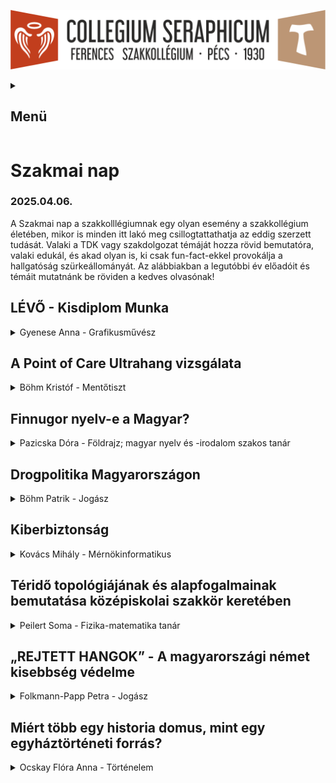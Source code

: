 ![](Arculati_Elemek/Logo/logo-long.png)

<details>
	<summary><h2>Menü</h2></summary>
- [Kezdőlap](/mobile_version.html)
- [Rólunk](/rolunk.html)
- [Programok](/programok.html)
- [Szakmai nap](/SzakmaiNap.html)
- [Felvételi](/Felveteli.html)
- [Galéria](/Galeria.html)
- [Dokumentumok](/dokumentumok.html)
- [DiákBizottság](/DB.html)
- [Felújítások](/felujitasok.html)
</details>

# Szakmai nap

### 2025.04.06.

A Szakmai nap a szakkolllégiumnak egy olyan esemény a szakkollégium életében, mikor is minden itt lakó meg
csillogtattathatja az eddig szerzett tudását. Valaki a TDK vagy szakdolgozat témáját hozza rövid bemutatóra, valaki
edukál, és akad olyan is, ki csak fun-fact-ekkel provokálja a hallgatóság szürkeállományát.
Az alábbiakban a legutóbbi év előadóit és témáit mutatnánk be röviden a kedves olvasónak!

## LÉVŐ - Kisdiplom Munka

<details>
	<summary>Gyenese Anna - Grafikusművész</summary>
	![](src/pictures/szaknap/2425/1_Gyenese_Anna_Slide.jpg)
 Kisdiploma munkám egy képregény, ami a mesés keleten játszódik: ebben a 32 oldalas “pilot” kiadványban, melyet a jövőben további kötetekkel szeretnék folytatni, bepillantást nyerhetünk egy elképzelt birodalomba, amit csak a halott sivatag vesz körül: ez az egyetlen, ami él, ami van: LÉVŐ.
</details>

## A Point of Care Ultrahang vizsgálata

<details>
	<summary>Böhm Kristóf - Mentőtiszt</summary>
	![](src/pictures/szaknap/2425/2_B%C3%B6hm_Krist%C3%B3f_Slide.jpg)
 Előadásomban a Point of Care ultranhangot mutattam be, mint jelentős diagnosztikus előrelépés az egészségügyben. Továbbá a hallgatóság betekintést nyerhetett kutatási témámba is, mely ezen eszköz használatának oktatási lehetőségeivel foglalkozik. Szó esett az eszköz előnyeiről, diagnosztikus pontosságáról, elméleti, illetve gyakorlati oktatásáról. Bízom benne, hogy a jövőben újabb kutatási eredményekkel szolgálhatok a témában.
</details>

## Finnugor nyelv-e a Magyar?

<details>
	<summary>Pazicska Dóra - Földrajz; magyar nyelv és -irodalom szakos tanár</summary>
	![](src/pictures/szaknap/2425/3_Pazicska_D%C3%B3ra_Slide.jpg)
 Előadásom célja az volt, hogy különböző nyelvészeti módszerekkel (hangtani egyezések, hangváltozások megfigyelése) bebizonyítsam azt a nyelvészeti tényt, miszerint a magyar az uráli nyelvcsaládba, ezen belül is a finnugor ághoz tartozik. Az előadás első részében szó esett az ősi szókészlet fogalmáról és tartalmáról. A bizonyítás során a finn és magyar mássalhangzó rendszereket hasonlítottuk össze. A végső cél az volt, hogy bebizonyítsuk a társadalmunkban elterjedt tévhitek hamisságát anyanyelvünk eredetéről.
</details>

## Drogpolitika Magyarországon

<details>
	<summary>Böhm Patrik - Jogász</summary>
	![](src/pictures/szaknap/2425/4_B%C3%B6hm_Patrik_Slide.jpg)
 Előadásomban a hazai kábítószerrel kapcsolatos szabályozást vizsgáltam meg. Rövid történeti kitekintést követően a jelenkor drogpolitikáját ismertettem a jelenlévők számára. Előadásom végén kitértem a lehetséges jövőre, már ami a jogszabályi környezetet illeti.
</details>

## Kiberbiztonság

<details>
	<summary>Kovács Mihály - Mérnökinformatikus</summary>
	![](src/pictures/szaknap/2425/5_Kov%C3%A1cs_Mih%C3%A1ly_Slide.jpg)
 Jelen korunk egyik jellegzetes problémája a virtuális és a tapintható valóságok szétválaszthatatlansága. Mindennapivá vált számunkra, hogy az emberiség kollektív tudása már nem a kisujjunkban lakozék, hanem a zsebünkben. Na de mi van azokkal a kevésbé publikusnak szánt, de mégis ugyanazon eszközön tárolt információkkal? Előadásomban megpróbáltam körbejárni ezen információk típusait, miben létét és hogy milyen feltételeket kell szabnunk ahhoz, hogy biztonságban tudhassuk őket…
</details>

## Téridő topológiájának és alapfogalmainak bemutatása középiskolai szakkör keretében

<details>
	<summary>Peilert Soma - Fizika-matematika tanár</summary>
	![](src/pictures/szaknap/2425/6_Peilert_Soma_Slide.jpg)
 Az általános relativitáselmélet és az ahhoz kapcsolódó témák, mint például a fekete lyukak, ősrobbanás nem jelennek meg a középiskolai fizika órákon, viszont a diákokat leginkább pont ezek izgatják. Az OTDK keretében középiskolás diákoknak állítottam össze egy anyagot és tartottam egy öt alkalmas szakkört. Ezeken az alkalmakon a bonyolult analízist topológiai szemlélettel pótoltuk, ami a vizuális megközelítést segítette. Az előadás a szakkörön elhangzottakat és annak pedagógiai részleteit foglalja össze.
</details>

## „REJTETT HANGOK” - A magyarországi német kisebbség védelme

<details>
	<summary>Folkmann-Papp Petra - Jogász</summary>
	![](src/pictures/szaknap/2425/7_Folkmann-Papp_Petra_Slide.jpg)
 Folkmann-Papp Petra, a Pécsi Tudományegyetem negyedéves jogász szakos hallgatója vagyok. Előadásomban a magyarországi német közösség kulturális öröksége, nyelve, hagyományai megőrzése mellett a jogi helyzetüket is bemutattam: kitértem a vonatkozó hazai és uniós jogszabályokra, gyakorlati problémákra és esettanulmányokra is. Német nemzetiségűként ez a téma számomra nemcsak szakmai, hanem személyes jelentőséggel is bír – hiszem, hogy a kisebbségek jogainak védelme hozzájárul a társadalmi sokszínűség és tolerancia erősítéséhez.
</details>

## Miért több egy historia domus, mint egy egyháztörténeti forrás?

<details>
	<summary>Ocskay Flóra Anna - Történelem</summary>
	![](src/pictures/szaknap/2425/8_Ocskay_Fl%C3%B3ra_Slide.jpg)
 Az I. Szakkollégiumi szaknapon a "Miért több egy historia domus, mint egy egyháztörténeti forrás?" című előadásomat adtam elő. Ezzel a történelmet szerettem volna népszerűsíteni, valamint ennek a különleges egyházi forrásnak a sokrétűségét bemutatni. Szó volt többek között magáról a historia domusról, a keletkezési helyéről és idejéről (Kesztölc;1919 – 1945), valamint a sokszínű felhasználási lehetőségekről. Kiváló alkalomnak találtam ezt a délutánt arra, hogy mások érdeklődési területeibe is bekapcsolódhassam és gyakorolhassak én is.
</details>